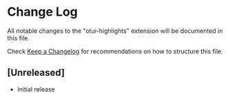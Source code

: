 # Change Log

All notable changes to the "otui-highlights" extension will be documented in this file.

Check [Keep a Changelog](http://keepachangelog.com/) for recommendations on how to structure this file.

## [Unreleased]

- Initial release